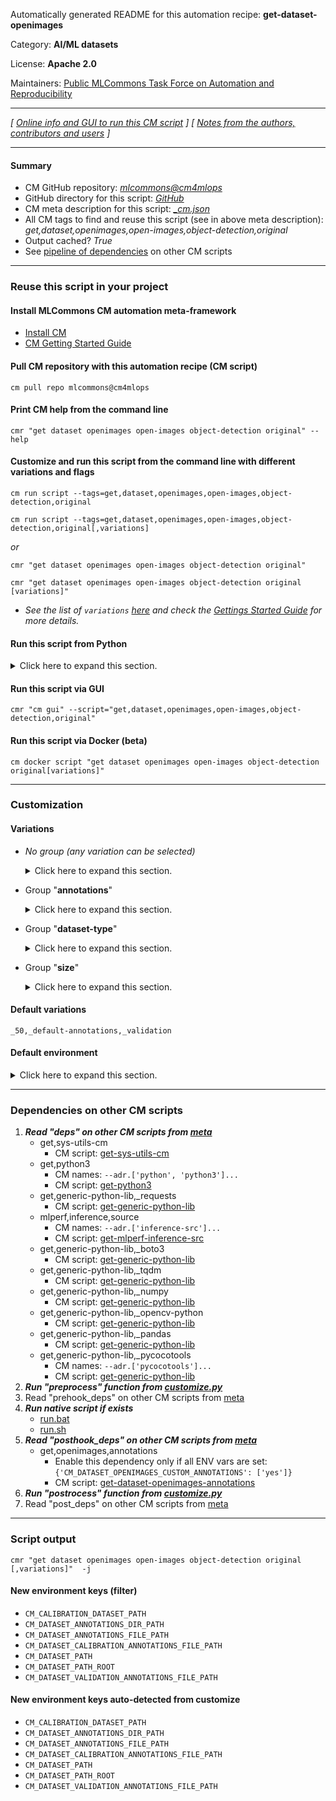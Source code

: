 Automatically generated README for this automation recipe: **get-dataset-openimages**

Category: **AI/ML datasets**

License: **Apache 2.0**

Maintainers: [Public MLCommons Task Force on Automation and Reproducibility](https://github.com/mlcommons/ck/blob/master/docs/taskforce.md)

---
*[ [Online info and GUI to run this CM script](https://access.cknowledge.org/playground/?action=scripts&name=get-dataset-openimages,0a9d49b644cf4142) ] [ [Notes from the authors, contributors and users](README-extra.md) ]*

---
#### Summary

* CM GitHub repository: *[mlcommons@cm4mlops](https://github.com/mlcommons/cm4mlops/tree/dev)*
* GitHub directory for this script: *[GitHub](https://github.com/mlcommons/cm4mlops/tree/dev/script/get-dataset-openimages)*
* CM meta description for this script: *[_cm.json](_cm.json)*
* All CM tags to find and reuse this script (see in above meta description): *get,dataset,openimages,open-images,object-detection,original*
* Output cached? *True*
* See [pipeline of dependencies](#dependencies-on-other-cm-scripts) on other CM scripts


---
### Reuse this script in your project

#### Install MLCommons CM automation meta-framework

* [Install CM](https://access.cknowledge.org/playground/?action=install)
* [CM Getting Started Guide](https://github.com/mlcommons/ck/blob/master/docs/getting-started.md)

#### Pull CM repository with this automation recipe (CM script)

```cm pull repo mlcommons@cm4mlops```

#### Print CM help from the command line

````cmr "get dataset openimages open-images object-detection original" --help````

#### Customize and run this script from the command line with different variations and flags

`cm run script --tags=get,dataset,openimages,open-images,object-detection,original`

`cm run script --tags=get,dataset,openimages,open-images,object-detection,original[,variations] `

*or*

`cmr "get dataset openimages open-images object-detection original"`

`cmr "get dataset openimages open-images object-detection original [variations]" `


* *See the list of `variations` [here](#variations) and check the [Gettings Started Guide](https://github.com/mlcommons/ck/blob/dev/docs/getting-started.md) for more details.*

#### Run this script from Python

<details>
<summary>Click here to expand this section.</summary>

```python

import cmind

r = cmind.access({'action':'run'
                  'automation':'script',
                  'tags':'get,dataset,openimages,open-images,object-detection,original'
                  'out':'con',
                  ...
                  (other input keys for this script)
                  ...
                 })

if r['return']>0:
    print (r['error'])

```

</details>


#### Run this script via GUI

```cmr "cm gui" --script="get,dataset,openimages,open-images,object-detection,original"```

#### Run this script via Docker (beta)

`cm docker script "get dataset openimages open-images object-detection original[variations]" `

___
### Customization


#### Variations

  * *No group (any variation can be selected)*
    <details>
    <summary>Click here to expand this section.</summary>

    * `_filter`
      - Workflow:
    * `_filter,calibration`
      - Workflow:
    * `_filter-size.#`
      - Workflow:
    * `_using-fiftyone`
      - Workflow:
        1. ***Read "deps" on other CM scripts***
           * get,generic-python-lib,_fiftyone
             - CM script: [get-generic-python-lib](https://github.com/mlcommons/cm4mlops/tree/master/script/get-generic-python-lib)
           * get,openssl,lib
             - CM script: [get-openssl](https://github.com/mlcommons/cm4mlops/tree/master/script/get-openssl)

    </details>


  * Group "**annotations**"
    <details>
    <summary>Click here to expand this section.</summary>

    * `_custom-annotations`
      - Environment variables:
        - *CM_DATASET_OPENIMAGES_CUSTOM_ANNOTATIONS*: `yes`
      - Workflow:
    * **`_default-annotations`** (default)
      - Environment variables:
        - *CM_DATASET_OPENIMAGES_CUSTOM_ANNOTATIONS*: `no`
      - Workflow:

    </details>


  * Group "**dataset-type**"
    <details>
    <summary>Click here to expand this section.</summary>

    * `_calibration`
      - Environment variables:
        - *CM_DATASET_CALIBRATION*: `yes`
      - Workflow:
        1. ***Read "deps" on other CM scripts***
           * get,openimages,calibration
             * CM names: `--adr.['openimages-calibration']...`
             - CM script: [get-dataset-openimages-calibration](https://github.com/mlcommons/cm4mlops/tree/master/script/get-dataset-openimages-calibration)
    * **`_validation`** (default)
      - Environment variables:
        - *CM_DATASET_CALIBRATION*: `no`
      - Workflow:

    </details>


  * Group "**size**"
    <details>
    <summary>Click here to expand this section.</summary>

    * **`_50`** (default)
      - Environment variables:
        - *CM_DATASET_SIZE*: `50`
      - Workflow:
    * `_500`
      - Environment variables:
        - *CM_DATASET_SIZE*: `500`
      - Workflow:
    * `_full`
      - Environment variables:
        - *CM_DATASET_SIZE*: ``
      - Workflow:
    * `_size.#`
      - Environment variables:
        - *CM_DATASET_SIZE*: `#`
      - Workflow:

    </details>


#### Default variations

`_50,_default-annotations,_validation`
#### Default environment

<details>
<summary>Click here to expand this section.</summary>

These keys can be updated via `--env.KEY=VALUE` or `env` dictionary in `@input.json` or using script flags.

* CM_DATASET_CALIBRATION: `no`

</details>

___
### Dependencies on other CM scripts


  1. ***Read "deps" on other CM scripts from [meta](https://github.com/mlcommons/cm4mlops/tree/dev/script/get-dataset-openimages/_cm.json)***
     * get,sys-utils-cm
       - CM script: [get-sys-utils-cm](https://github.com/mlcommons/cm4mlops/tree/master/script/get-sys-utils-cm)
     * get,python3
       * CM names: `--adr.['python', 'python3']...`
       - CM script: [get-python3](https://github.com/mlcommons/cm4mlops/tree/master/script/get-python3)
     * get,generic-python-lib,_requests
       - CM script: [get-generic-python-lib](https://github.com/mlcommons/cm4mlops/tree/master/script/get-generic-python-lib)
     * mlperf,inference,source
       * CM names: `--adr.['inference-src']...`
       - CM script: [get-mlperf-inference-src](https://github.com/mlcommons/cm4mlops/tree/master/script/get-mlperf-inference-src)
     * get,generic-python-lib,_boto3
       - CM script: [get-generic-python-lib](https://github.com/mlcommons/cm4mlops/tree/master/script/get-generic-python-lib)
     * get,generic-python-lib,_tqdm
       - CM script: [get-generic-python-lib](https://github.com/mlcommons/cm4mlops/tree/master/script/get-generic-python-lib)
     * get,generic-python-lib,_numpy
       - CM script: [get-generic-python-lib](https://github.com/mlcommons/cm4mlops/tree/master/script/get-generic-python-lib)
     * get,generic-python-lib,_opencv-python
       - CM script: [get-generic-python-lib](https://github.com/mlcommons/cm4mlops/tree/master/script/get-generic-python-lib)
     * get,generic-python-lib,_pandas
       - CM script: [get-generic-python-lib](https://github.com/mlcommons/cm4mlops/tree/master/script/get-generic-python-lib)
     * get,generic-python-lib,_pycocotools
       * CM names: `--adr.['pycocotools']...`
       - CM script: [get-generic-python-lib](https://github.com/mlcommons/cm4mlops/tree/master/script/get-generic-python-lib)
  1. ***Run "preprocess" function from [customize.py](https://github.com/mlcommons/cm4mlops/tree/dev/script/get-dataset-openimages/customize.py)***
  1. Read "prehook_deps" on other CM scripts from [meta](https://github.com/mlcommons/cm4mlops/tree/dev/script/get-dataset-openimages/_cm.json)
  1. ***Run native script if exists***
     * [run.bat](https://github.com/mlcommons/cm4mlops/tree/dev/script/get-dataset-openimages/run.bat)
     * [run.sh](https://github.com/mlcommons/cm4mlops/tree/dev/script/get-dataset-openimages/run.sh)
  1. ***Read "posthook_deps" on other CM scripts from [meta](https://github.com/mlcommons/cm4mlops/tree/dev/script/get-dataset-openimages/_cm.json)***
     * get,openimages,annotations
       * Enable this dependency only if all ENV vars are set:<br>
`{'CM_DATASET_OPENIMAGES_CUSTOM_ANNOTATIONS': ['yes']}`
       - CM script: [get-dataset-openimages-annotations](https://github.com/mlcommons/cm4mlops/tree/master/script/get-dataset-openimages-annotations)
  1. ***Run "postrocess" function from [customize.py](https://github.com/mlcommons/cm4mlops/tree/dev/script/get-dataset-openimages/customize.py)***
  1. Read "post_deps" on other CM scripts from [meta](https://github.com/mlcommons/cm4mlops/tree/dev/script/get-dataset-openimages/_cm.json)

___
### Script output
`cmr "get dataset openimages open-images object-detection original [,variations]"  -j`
#### New environment keys (filter)

* `CM_CALIBRATION_DATASET_PATH`
* `CM_DATASET_ANNOTATIONS_DIR_PATH`
* `CM_DATASET_ANNOTATIONS_FILE_PATH`
* `CM_DATASET_CALIBRATION_ANNOTATIONS_FILE_PATH`
* `CM_DATASET_PATH`
* `CM_DATASET_PATH_ROOT`
* `CM_DATASET_VALIDATION_ANNOTATIONS_FILE_PATH`
#### New environment keys auto-detected from customize

* `CM_CALIBRATION_DATASET_PATH`
* `CM_DATASET_ANNOTATIONS_DIR_PATH`
* `CM_DATASET_ANNOTATIONS_FILE_PATH`
* `CM_DATASET_CALIBRATION_ANNOTATIONS_FILE_PATH`
* `CM_DATASET_PATH`
* `CM_DATASET_PATH_ROOT`
* `CM_DATASET_VALIDATION_ANNOTATIONS_FILE_PATH`